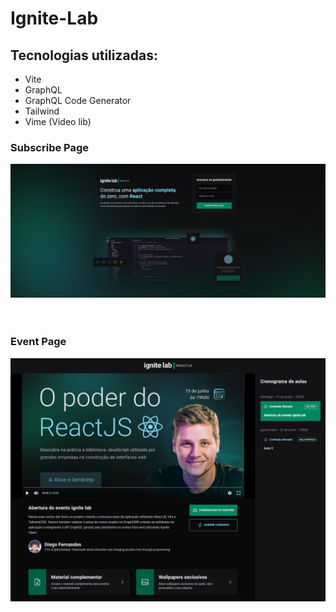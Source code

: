# Ignite-Lab

## Tecnologias utilizadas:
<ul>
  <li>Vite</li>
  <li>GraphQL</li>
  <li>GraphQL Code Generator</li>
  <li>Tailwind</li>
  <li>Vime (Video lib)</li>
</ul>

### Subscribe Page

<div 
    style="
        display: flex; 
        align-items: center; 
        justify-content: center;
        margin: 10px 0 60px 0;
    "
>
    <img src="./github/home.png">
</div>

### Event Page

<div 
    style="
        display: flex; 
        align-items: center; 
        justify-content: center;
        margin: 10px 0 60px 0;
    "
>
    <img src="./github/video.png">
</div>

